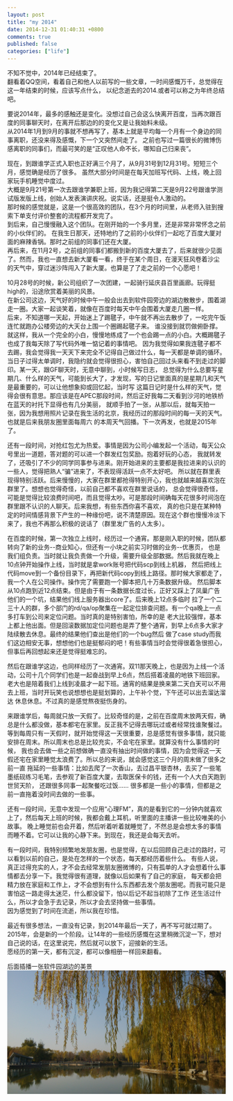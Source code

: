 ```yaml
---
layout: post
title: "my 2014"
date: 2014-12-31 01:40:31 +0800
comments: true
published: false
categories: ["life"]
---
```


不知不觉中，2014年已经结束了。  
翻看着QQ空间，看着自己和他人以前写的一些文章，一时间感慨万千，总觉得在这一年结束的时候，应该写点什么，
以纪念逝去的2014.或者可以称之为年终总结吧。  

<!-- more -->

要说2014年，最多的感触还是变化。没想过自己会这么快离开百度，当再次跟百度的同事聊天时，在离开后那边的的变化又是让我始料未级。  
从2014年1月到9月的事就不想再写了，基本上就是平均每一个月有一个身边的同事离职，还没来得及感慨，下一个又突然间走了。
之前也写过一篇很长的微博伤感离职的同事们，而最可笑的是“正叹他人命不长，哪知自己归来丧”。  

现在，到跟谁学正式入职也正好满三个月了，从9月31号到12月31号。短短三个月，感觉确是经历了很多。
虽然大部分时间是在每天加班写代码、上线，晚上回家玩手机睡觉中度过。  
大概是9月21号第一次去跟谁学兼职上班，因为我记得第二天是9月22号跟谁学测试版发版上线，创始人发表演讲庆祝。说实话，还是挺令人激动的。  
那时候的感觉就是，这是一个很高效的团队，在3个月的时间里，从老师入驻到搜索下单支付评价整套的流程都开发完了。   
到后来，自己慢慢融入这个团队。在刚开始的一个多月里，还是非常非常怀念之前的小伙伴们的。
在我生日那天，还特地约了之前的小伙伴们一起吃了百度大厦对面的麻辣香锅。那时之前组的同事们还在大厦。  
再后来，在11月2号，之前组的同事们都搬到新的百度大厦去了，后来就很少见面了。然而，我也一直想去新大厦看一看，终于在某个周日，在漫天狂风卷着沙尘
的天气中，穿过迷沙阵闯入了新大厦。也算是了了走之前的一个心愿吧！

10月28号的时候，新公司组织了一次团建，一起骑行延庆县百里画廊。玩得挺high的，沿途欣赏着美丽的风景。  
在新公司这边，天气好的时候中午一般会出去到软件园旁边的湖边散散步，围着湖走一圈。大家一起谈笑着，就像在百度时每天中午会围着大厦走几圈一样。  
后来，不知道哪一天起，开始迷上了踢毽子，中午就不再出去散步了，一吃完午饭连忙就跑办公楼旁边的大天台上围一个圈踢起毽子来。
谁没接到就罚做俯卧撑。就这样，我从一个完全的小白，慢慢地练成了一个也会踢一点的小白。大概踢毽子也成了我每天除了写代码外唯一惦记着的事情吧。
因为我觉得如果我连毽子都不去踢，我会觉得我一天天下来完全不记得自己做过什么，每一天都是单调的循环。  
当日子过得太单调时，我隐约就会觉得很担心，害怕自己回过头来看不到走过的脚印。某一天，跟GF聊天时，无意中聊到，小时候写日志，
总觉得为什么总要写星期几、什么样的天气，可能到长大了，才发现，写的日记里面真的是星期几和天气是最重要的，可以让他想象抑或回忆起，当时写
这篇日记时是什么样的天气，觉得会很有意思。那应该是在APEC那段时间，然后正好我每二天看到沙河的地铁桥在蓝天的衬托下显得也有几分美丽，
就顺手拍了一张，从那以后，就每天拍一张，因为我想用照片记录在我生活的北京，我经历过的那段时间的每一天的天气。也就是后来我朋友圈里面每周六
的本周天气回播。下一次再发，也就是2015年了。  

还有一段时间，对抢红包尤为热爱。事情是因为公司小编发起一个活动，每天公众号里出一道题，答对题的可以进一个群发红包奖励。抱着好玩的心态，
我就转发了，还吸引了不少的同学同事参与进来。刚开始进来的主要都是我拉进来的认识的一些人，觉得把熟人“骗”进来了，不表现得活跃一点不太好吧。
所以就在群里表现得特别活跃。后来慢慢的，大家在群里都抢得特别开心，我也就越来越喜欢泡在群里了。想想也觉得奇怪，以前自己都不喜欢在群里说话的，
总会觉得很奇怪，可能是觉得比较浪费时间吧，而且觉得太吵。可是那段时间确每天花很多时间泡在群里跟不认识的人聊天。后来我想，有些东西你喜不喜欢，
真的也只是在某种特定的时间情感背景下产生的一种缘份吧，说不清楚原因。现在这个群也慢慢冷淡下来了，我也不再那么积极的说话了（群里发广告的人太多）。

在百度的时候，第一次独立上线时，经历过一个通宵。那是刚入职的时候，团队都转向了新的业务--商业知心，但还有一小块之前实习时做的业务--优惠页，
也是我们组负责。当时就让我负责做一个升级，需要升级全部数据。然后我就在晚上10点钟开始操作上线，当时就是拿work账号把代码scp到线上机器，
然后把线上代码move到一个备份目录下，再把新代码copy到线上路径。那时候大家都走了，我一个人在公司操作。操作完了需要跑一个脚本把几十万条数据升级。
然后脚本从10点跑到近12点结束。但是由于有一条数据长度过长，正好又踩上了凤巢广告他们的一个坑，结果他们线上服务器出core了。后来晚上12点多临时
拉了一个二三十人的群，多个部门的rd/qa/op聚集在一起定位排查问题。有一个qa晚上一点多打车到公司来定位问题。当时真的是特别害怕，所幸的是
老大比较强悍，基本上都上他出面。但是回滚数据加定位问题也是弄了整个通宵，到早上6点多大家才陆续散去休息。最终的结果他们查出是他们的一个bug然后
做了case study而我们这边相安无事，想想他们也是挺郁闷的吧！有些事情当时会觉得很着急很担心，但事后再回想起来还是觉得挺难忘的。

然后在跟谁学这边，也同样经历了一次通宵。双11那天晚上，也是因为上线一个活动，公司十几个同学们也是一起奋战到早上6点，然后搭着凌晨的地铁下班回家。
老大也是陪着我们上线到凌晨才一起下班。通宵的结果是换来第二天白天可以不用去上班，当时开玩笑也说想想也是挺划算的，上午补个觉，下午还可以出去溜达溜达
休息休息。不过真的是感觉熬夜挺伤身的。

来跟谁学后，每周就只放一天假了。比较奇怪的是，之前在百度周末放两天假，确总是什么都没做，基本都宅在家里。反正我不记得去哪玩过或者经常找谁聚餐过。
等到每周只有一天假时，就开始觉得这一天很重要，总是感觉有很多事情，就只能安排在周末。所以周末也总是比较充实，不会宅在家里。就算没有什么事情的时候，
我也会去做一些之前想做确一直没有抽出时间做的事情，因为会觉得这一天假还宅在家里睡觉太浪费了。所以总的来说，就会感觉这三个月的周末做了很多之前一直
拖延的一些事情：比如去爬了一次香山，去过昌平银杏林，去买了一些笔墨纸砚练习毛笔，去参观了新百度大厦，去取医保卡的钱，还有一个人大白天跑到世贸天阶，
还跟很多同事一起聚餐吃过饭…… 很多都是一些小的事情，但都是之前一直拖着没时间去做的一些事。

还有一段时间，无意中发现一个应用“心理FM”，真的是看到它的一分钟内就喜欢上了，然后每天上班的时候，我都会戴上耳机，听里面的主播讲一些比较唯美的小故事。
晚上睡觉前也会开着，然后听着听着就睡觉了，不然总是会想太多的事情而睡不着。它可以让我的心静下来。到现在，我还是会每天去听。

有一段时间，我特别频繁地发朋友圈，也是觉得，在以后回顾自己走过的路时，可以看到以前的自己，是处在怎样的一个状态，每天都经历着些什么。
有些人说，真正过得充实的人，才不会去经常发朋友圈微博的，只有孤单的人才会想着什么事情都去分享一下。我觉得很有道理，就像以后如果有了自己的家庭，
每天都会把精力放在家庭和工作上，才不会想到有什么东西都去发个朋友圈呢。而我可能只是害怕这一路走得太迷茫，什么都没留下，怕以后记不起当初除了工作
还生活过什么，所以才会急于去记录，所以才会去坚持做一些事情。  
因为感觉到了时间在流逝，所以我在珍惜。

最近有很多想法，一直没有记录，到2014年最后一天了，再不写可就过期了。  
2015年，会是新的一个阶段。让14年的一些经历感慨在这里稍微沉淀一下，想对自己说的话，在这里说完，然后就可以放下，迎接新的生活。  
愿经历的第一天，都有沉淀，都可以像相册一样回来翻看。

后面插播一张软件园湖边的美景    
!["软件园"](/images/my-2014/ruanjianyuan.jpg "软件园")
